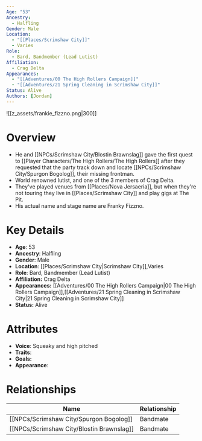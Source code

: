 ```yaml
---
Age: "53"
Ancestry:
  - Halfling
Gender: Male
Location:
  - "[[Places/Scrimshaw City]]"
  - Varies
Role:
  - Bard, Bandmember (Lead Lutist)
Affiliation:
  - Crag Delta
Appearances:
  - "[[Adventures/00 The High Rollers Campaign]]"
  - "[[Adventures/21 Spring Cleaning in Scrimshaw City]]"
Status: Alive
Authors: [Jordan]
---
```

![[z_assets/frankie_fizzno.png|300]]

# Overview
 - He and [[NPCs/Scrimshaw City/Blostin Brawnslag]] gave the first quest to [[Player Characters/The High Rollers/The High Rollers]] after they requested that the party track down and locate [[NPCs/Scrimshaw City/Spurgon Bogolog]], their missing frontman.
- World renowned lutist, and one of the 3 members of Crag Delta.
- They've played venues from [[Places/Nova Jersaeria]], but when they're not touring they live in [[Places/Scrimshaw City]] and play gigs at The Pit.
- His actual name and stage name are Franky Fizzno.

# Key Details
- **Age**: 53
- **Ancestry**: Halfling
- **Gender**: Male
- **Location**: [[Places/Scrimshaw City\|Scrimshaw City]],Varies
- **Role**: Bard, Bandmember (Lead Lutist)
- **Affiliation:** Crag Delta
- **Appearances:** [[Adventures/00 The High Rollers Campaign\|00 The High Rollers Campaign]],[[Adventures/21 Spring Cleaning in Scrimshaw City\|21 Spring Cleaning in Scrimshaw City]]
- **Status:** Alive

# Attributes
- **Voice**: Squeaky and high pitched
- **Traits**: 
- **Goals:** 
- **Appearance**: 

# Relationships

| Name                  | Relationship |
| --------------------- | ------------ |
| [[NPCs/Scrimshaw City/Spurgon Bogolog]]   | Bandmate     |
| [[NPCs/Scrimshaw City/Blostin Brawnslag]] | Bandmate     |
